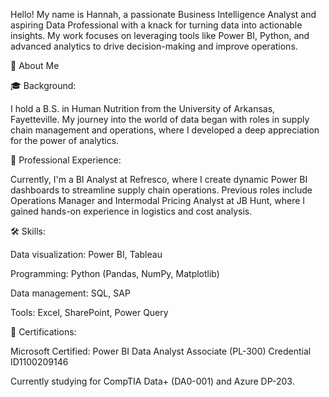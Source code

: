 Hello! My name is Hannah, a passionate Business Intelligence Analyst and aspiring Data Professional with a knack for turning data into actionable insights. 
My work focuses on leveraging tools like Power BI, Python, and advanced analytics to drive decision-making and improve operations.

🌟 About Me

🎓 Background:

I hold a B.S. in Human Nutrition from the University of Arkansas, Fayetteville. My journey into the world of data began with roles in supply chain management and operations, 
where I developed a deep appreciation for the power of analytics.

💼 Professional Experience:

Currently, I'm a BI Analyst at Refresco, where I create dynamic Power BI dashboards to streamline supply chain operations.
Previous roles include Operations Manager and Intermodal Pricing Analyst at JB Hunt, where I gained hands-on experience in logistics and cost analysis.

🛠️ Skills:

Data visualization: Power BI, Tableau

Programming: Python (Pandas, NumPy, Matplotlib)

Data management: SQL, SAP

Tools: Excel, SharePoint, Power Query


📖 Certifications:

Microsoft Certified: Power BI Data Analyst Associate (PL-300)
Credential ID1100209146

Currently studying for CompTIA Data+ (DA0-001) and Azure DP-203.
<!---
Hlhodges6563/Hlhodges6563 is a ✨ special ✨ repository because its `README.md` (this file) appears on your GitHub profile.
You can click the Preview link to take a look at your changes.
--->
